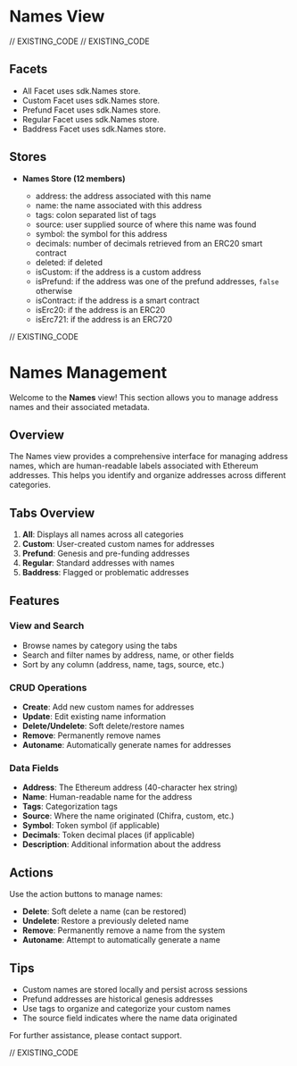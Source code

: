 <!--
Copyright 2016, 2026 The Authors. All rights reserved.
Use of this source code is governed by a license that can
be found in the LICENSE file.

Parts of this file were auto generated. Edit only those parts of
the code inside of 'EXISTING_CODE' tags.
-->
# Names View

// EXISTING_CODE
// EXISTING_CODE

## Facets

- All Facet uses sdk.Names store.
- Custom Facet uses sdk.Names store.
- Prefund Facet uses sdk.Names store.
- Regular Facet uses sdk.Names store.
- Baddress Facet uses sdk.Names store.

## Stores

- **Names Store (12 members)**

  - address: the address associated with this name
  - name: the name associated with this address
  - tags: colon separated list of tags
  - source: user supplied source of where this name was found
  - symbol: the symbol for this address
  - decimals: number of decimals retrieved from an ERC20 smart contract
  - deleted: if deleted
  - isCustom: if the address is a custom address
  - isPrefund: if the address was one of the prefund addresses, `false` otherwise
  - isContract: if the address is a smart contract
  - isErc20: if the address is an ERC20
  - isErc721: if the address is an ERC720

// EXISTING_CODE
# Names Management

Welcome to the **Names** view! This section allows you to manage address names and their associated metadata.

## Overview

The Names view provides a comprehensive interface for managing address names, which are human-readable labels associated with Ethereum addresses. This helps you identify and organize addresses across different categories.

## Tabs Overview

1. **All**: Displays all names across all categories
2. **Custom**: User-created custom names for addresses
3. **Prefund**: Genesis and pre-funding addresses
4. **Regular**: Standard addresses with names
5. **Baddress**: Flagged or problematic addresses

## Features

### View and Search

- Browse names by category using the tabs
- Search and filter names by address, name, or other fields
- Sort by any column (address, name, tags, source, etc.)

### CRUD Operations

- **Create**: Add new custom names for addresses
- **Update**: Edit existing name information
- **Delete/Undelete**: Soft delete/restore names
- **Remove**: Permanently remove names
- **Autoname**: Automatically generate names for addresses

### Data Fields

- **Address**: The Ethereum address (40-character hex string)
- **Name**: Human-readable name for the address
- **Tags**: Categorization tags
- **Source**: Where the name originated (Chifra, custom, etc.)
- **Symbol**: Token symbol (if applicable)
- **Decimals**: Token decimal places (if applicable)
- **Description**: Additional information about the address

## Actions

Use the action buttons to manage names:

- **Delete**: Soft delete a name (can be restored)
- **Undelete**: Restore a previously deleted name
- **Remove**: Permanently remove a name from the system
- **Autoname**: Attempt to automatically generate a name

## Tips

- Custom names are stored locally and persist across sessions
- Prefund addresses are historical genesis addresses
- Use tags to organize and categorize your custom names
- The source field indicates where the name data originated

For further assistance, please contact support.

// EXISTING_CODE

